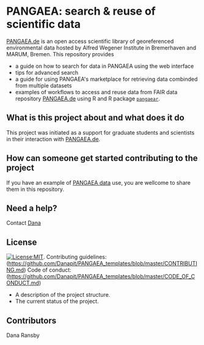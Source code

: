 # PANGAEA: search & reuse of scientific data
[PANGAEA.de](https://www.pangaea.de "PANGAEA home page") is an open access scientific library of georeferenced environmental data hosted by Alfred Wegener Institute in Bremerhaven and MARUM, Bremen.
This repository provides
* a guide on how to search for data in PANGAEA using the web interface
* tips for advanced search
* a guide for using PANGAEA's marketplace for retrieving data combinded from multiple datasets
* examples of workflows to access and reuse data from FAIR data repository [PANGAEA.de](https://www.pangaea.de "PANGAEA home page") using R and R package [`pangaear`](https://github.com/ropensci/pangaear).

## What is this project about and what does it do
This project was initiated as a support for graduate students and scientists in their interaction with [PANGAEA.de](https://www.pangaea.de).

## How can someone get started contributing to the project
If you have an example of [PANGAEA data](https://www.pangaea.de) use, you are wellcome to share them in this repository.

## Need a help?
Contact [Dana](https://www.awi.de/nc/ueber-uns/organisation/mitarbeiter/daniela-ransby.html "Dana")

## License
[![License:MIT](https://img.shields.io/badge/License-MIT-yellow.svg)](https://opensource.org/licenses/MIT).
Contributing guidelines: (https://github.com/Danapit/PANGAEA_templates/blob/master/CONTRIBUTING.md)
Code of conduct: (https://github.com/Danapit/PANGAEA_templates/blob/master/CODE_OF_CONDUCT.md)

* A description of the project structure.
* The current status of the project.

## Contributors
Dana Ransby
